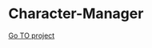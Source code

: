 # Character-Manager

[Go TO project](https://yousefalsatouf.github.io/Character-Manager/src/index.html)
